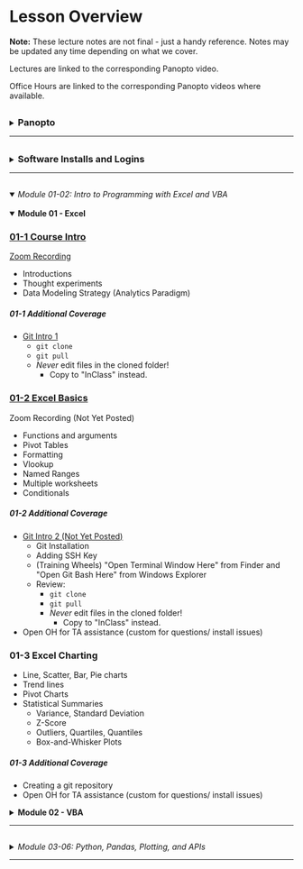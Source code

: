 # Lesson Overview

**Note:** These lecture notes are not final - just a handy reference. Notes may be updated any time depending on what we cover.

Lectures are linked to the corresponding Panopto video.

Office Hours are linked to the corresponding Panopto videos where available.

## <!-- 00 Panopto -->

<details><summary><h3 style="display: inline; padding-top: 0">Panopto</h3></summary>

Panopto recordings are searchable! Both audio and video feeds are processed.

To search within a specific video, open the video. The search bar appears on the left, under the camera feed. You can search multiple videos by using the search bar at the top of a Panopto folder.

Links to our class's Panopto folders are below. As part of your tuition, you have access to these videos forever.

Recordings:

* [Lecture Recordings](https://codingbootcamp.hosted.panopto.com/Panopto/Pages/Sessions/List.aspx?folderID=2c76d6e4-8319-419b-a635-ac8c003c1a6a)
* Office Hours Recordings
    * [Homework Help and Solutions](https://codingbootcamp.hosted.panopto.com/Panopto/Pages/Sessions/List.aspx?folderID=3e647d04-dc2b-4c88-9d07-ac8c01721eb8)
    * [Misc (i.e. Git tutorials, installs, career services chats)](https://codingbootcamp.hosted.panopto.com/Panopto/Pages/Sessions/List.aspx?folderID=b128a7f9-6114-4e56-8bc5-ac8c01725a4f)

<details><summary>Raw Files:</summary>
In case I forgot to include something in the processed videos above, you can check out the full class folder here:

* [Class Panopto Recordings](https://codingbootcamp.hosted.panopto.com/Panopto/Pages/Sessions/List.aspx?folderID=188ece76-73ee-44c8-ba5b-ac8b017afaad)
    * Contains all recordings (lecture, office hours, _and copies of the raw recordings before I combine them_).
    * Searching this folder will return duplicates because it includes those raw copies.
    * You can't see folders, so this will look empty (I put all the videos in folders). But you can search with the bar at the top and the videos will show up in the search results.

</details>

</details>

----

## <!-- 00 Installs -->

<details><summary><h3 style="display: inline; padding-top: 0">Software Installs and Logins</h3></summary>

Please consult your prework for the basic programs we install, such as Git Bash and Anaconda.

This list contains only the additional installs and API signups we cover in class.

You are free to use additional libraries for your projects; this list is just a reference.

<details><summary><strong>Excel Addons</strong></summary>



</details>

<details><summary><strong>VSCode Plugins</strong></summary>



</details>

<details><summary><strong>Chrome Extensions</strong></summary>


</details>

<details><summary><strong>Jupyter Extensions</strong></summary>

</details>

<details><summary><strong>Python Libraries</strong></summary>

* Anaconda

</details>

<details><summary><strong>APIs</strong></summary>

</details>

<details><summary><strong>Cloud Systems</strong></summary>


</details>

</details>

----

## <!-- 01-02 Excel, VBA -->

<details open><summary><em>Module 01-02: Intro to Programming with Excel and VBA</em></summary>

<br/>

<details open><summary><strong>Module 01 - Excel</strong></summary>

### [01-1 Course Intro](https://codingbootcamp.hosted.panopto.com/Panopto/Pages/Viewer.aspx?id=945aebe9-2ac7-4112-8b25-ac8b018498d6)

[Zoom Recording](https://zoom.us/rec/share/VelJsDmIXp1E22mo9jBV0RH84kSuTrvZYrJByIc2d7n6w0cqfd_mi84j3DNA9g-m.8j8kRfchlyr8gxva)

* Introductions
* Thought experiments
* Data Modeling Strategy (Analytics Paradigm)

##### 01-1 Additional Coverage

* [Git Intro 1](https://codingbootcamp.hosted.panopto.com/Panopto/Pages/Viewer.aspx?id=ba3c7078-083f-44dd-9d7b-ac8c002bd395)
    * `git clone`
    * `git pull`
    * *Never* edit files in the cloned folder!
        * Copy to "InClass" instead.

### [01-2 Excel Basics](https://codingbootcamp.hosted.panopto.com/Panopto/Pages/Viewer.aspx?id=deaa8e10-66a1-46b5-9fc4-ac8d017d8fd3)

Zoom Recording (Not Yet Posted)

* Functions and arguments
* Pivot Tables
* Formatting
* Vlookup
* Named Ranges
* Multiple worksheets
* Conditionals

##### 01-2 Additional Coverage

* [Git Intro 2 (Not Yet Posted)](https://codingbootcamp.hosted.panopto.com/Panopto/Pages/Viewer.aspx?id=0a51cb65-a3a2-4762-9f9d-ac8e002cf338)
    * Git Installation
    * Adding SSH Key
    * (Training Wheels) "Open Terminal Window Here" from Finder and "Open Git Bash Here" from Windows Explorer
    * Review: 
        * `git clone`
        * `git pull`
        * *Never* edit files in the cloned folder!
            * Copy to "InClass" instead.
* Open OH for TA assistance (custom for questions/ install issues)

### 01-3 Excel Charting

* Line, Scatter, Bar, Pie charts
* Trend lines
* Pivot Charts
* Statistical Summaries
    * Variance, Standard Deviation
    * Z-Score
    * Outliers, Quartiles, Quantiles
    * Box-and-Whisker Plots

##### 01-3 Additional Coverage

* Creating a git repository
* Open OH for TA assistance (custom for questions/ install issues)

</details>

<details><summary><strong>Module 02 - VBA</strong></summary>

### 02-1 VBA Day 1 - Intro to Programming

* Installs
    * VSCode
        * Git Bash/ Terminal Integration
    * Excel Developer Tools
    * Excel Statistics Addon (for moving average calcs)
* Hello World!
* Excel Buttons
* Accessing Cells and Ranges in VBA
* Fundamentals of programming
    * Primitives (aka basic types)
    * Conditionals - `If`, `Elseif`, `Else`, `End If`

##### 02-1 Additional Coverage

* Before Class:
    * Excel Statistics Addon (moving average calcs)
    * Questions in #02-parkin-lot
* After Class:
    * 01 Excel Homework Help 1/1
        * Conditional Formatting
        * Pivot Table Breakout Columns
        * Class Questions
            * Splitting categories
            * Date conversion
            * Finding live campaigns
            * Variance & Std Deviation

### 02-2 VBA Day 2 - Loops

* Loops
* Conditionals
* Installations for Module 3
    * Jupyter Notebook
    * Conda
    * Python
* Basics of navigating bash terminals

##### 02-2 Additional Coverage

* Before Class:
   * 2-1 Exercises 10 - 13 (included in full lecture video)
* After Class:
   * N/A (open office hours)

### 02-3 VBA Day 3 - More Practice

* Formatting sheets with VBA
* Nested Loops
* 03 Python Installations

##### 02-3 Additional Coverage

* Before Class:
   * Open Office Hours
   * VBA Review
* After Class:
    * 02 VBA Homework Help 1/1
    * 03 Python Installation Help


</details>

</details>

----

## <!-- 03-06 Python, Pd, Plots, JSON -->

<details><summary><em>Module 03-06: Python, Pandas, Plotting, and APIs</em></summary>

<br/>

<details><summary><strong>Module 03 - Python</strong></summary>

### 03-1 Python Day 1 - Intro to Programming

* Review Installations and PythonData environment
* Variables
* User Input
* Conditionals - `if`, `elif`, `else`
* Loops - `for` and `while`

##### 03-1 Additional Coverage

* Before Class:
    * 03 Python Installation Help
* After Class:
    * 03 Python Help 1/2

### 03-2 Python Day 2 - CSVs, Python, and Lists



* Read/ write CSVs

##### 03-2 Additional Coverage

*No office hours before class.*

* After Class:
    * 01 Excel Homework Solution
    * Making a Git Repo (Re-run)
        * `git add .`
        * `git commit -m "commit message"`
        * `git push`

### 03-3 Python Day 3 - Intermediate Python



* Dictionaries
* List and Dictionary Comprehensions
* Functions
* `*args` and `**kwargs`

##### 03-3 Additional Coverage

* Before Class:
    * 03 Python Installation Help
* After Class:
    * 03 Python Help 2/2

</details>


<details><summary><strong>Module 04 - Pandas</strong></summary>

### 04-1 Pandas Day 1 - Intro to DataFrames



* Intro to Jupyter Notebooks
* Review Python (`input`, loops, `open`, `csv.reader`, conditionals)
* Intro to Pandas
    * Lists/ dictionaries -> DataFrames
    * CSVs <-> DataFrames
* Intro to summarizing data

##### 04-1 Additional Coverage

* Before Class:
    * Open Office Hours
* After Class:
    * Open Office Hours

### 04-2 Pandas Day 2 - Data Cleaning



* Filtering (`loc` and `iloc`, `dropna`)
* Cleaning duplicates
* Data Types
* Grouped DataFrames and Aggregations
* Sorting

##### 04-2 Additional Coverage

*No office hours before class.*

* After Class:
    * 04 Pandas Homework Help 1/3
    * Tips and Tricks for Jupyter
         * Enabling Jupyter Extensions

### 04-3 Pandas Day 3 - Intermediate Data Cleaning



* Merging DataFrames
* Binning
* Mapping (`df.map`)
* Fixing Bugs in Python

##### 04-3 Additional Coverage

* Before Class:
    * Open Office Hours
* After Class:
    * Intro to Git Branches
         * What is a branch?
         * Best Practice: Never break master!
         * Viewing Git commit history
         * VSCode Extensions
         * Real-life applications

</details>

<details><summary><strong>Module 05 - Intro to Plots and Statistics</strong></summary>

### 05-1 Intro to Plots and Statistics Day 1 - Matplotlib



* Using Matplotlib in Jupyter Notebook
    * Interactive and static inline plots
    * `%matplotlib notebook`
* Line, bar, scatter, pie charts
* Basic plot configuration

##### 05-1 Additional Coverage

* Before Class
    * Open Office Hours
* After Class
    * 02 VBA Homework Solution
    
### 05-2 Intro to Plots and Statistics Day 2 - Pandas Plots



* `DataFrame.plot()`
* Line, bar, scatter, pie charts
* Pros & cons vs. Matplotlib

##### 05-2 Additional Coverage

*No office hours before class.*

* After Class
    * 04 Pandas Homework Help 2/2
    * 05 Python Plotting Homework Help 1/2

### 05-3 Intro to Plots and Statistics Day 3 - Intro to Statistics



* Basic measures of central tendency: Mean, median, mode
* Variance and standard deviation
* Handling outliers
* Quartiles
* Standard Error calculations with `pandas`
* Error Bar plots with `pandas`
* Student's T-Test
* Fits and Regression with `pandas` and `scipy`

##### 05-3 Additional Coverage

* Before Class
    * Fixing Git Pull Conflicts
* After Class
    * Pandas Homework Help 3/2 (answering questions, live code)
    

</details>

<details><summary><strong>Module 06 - Python and APIs - Intro</strong></summary>

### 06-1 Python and APIs

No zoom recording this time.

* GET requests using the `requests` library
* JSON -> Python dictionaries
* API Documentation and sign ups
    * SpaceX
    * swapi (Star Wars API)
    * Number Facts
    * OMDb
    * New York Times

##### 06-1 Additional Coverage

* After Class
    * 05 Matplotlib Homework Help 2/2
    * Git Branches Continued
        * Concept Review
        * VSCode Plugins

### 06-2 Python and APIs - JSON

No panopto recording this time. (There are some raw videos, but they're mising parts of the stream so I won't create a video from them.)



* More API practice
    * OpenWeatherMaps
    * WorldBank API
* JSON -> DataFrame
* Exception Handling (`try` and `except`)

##### 06-2 Additional Coverage

* After Class
    * 06 APIs Homework Help 1/2

### 06-3 Python and APIs



* Practice Google Maps and Places APIs
* Visualizations with Maps
    * `gmaps` Jupyter Extension

##### 06-3 Additional Coverage

* Before Class
    * Open Office Hours
* After Class
    * Open Office Hours

</details>

</details>

---

